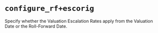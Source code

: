 # `configure_rf+escorig`

Specify whether the Valuation Escalation Rates apply from the Valuation Date or the Roll-Forward Date. 
